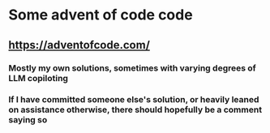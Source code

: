 # Some advent of code code

## https://adventofcode.com/

### Mostly my own solutions, sometimes with varying degrees of LLM copiloting
### If I have committed someone else's solution, or heavily leaned on assistance otherwise, there should hopefully be a comment saying so
